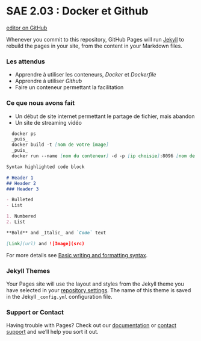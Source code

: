 # SAE 2.03 : Docker et Github

[editor on GitHub](https://github.com/RomainHauet/docker-sae203/edit/gh-pages/index.md) 

Whenever you commit to this repository, GitHub Pages will run [Jekyll](https://jekyllrb.com/) to rebuild the pages in your site, from the content in your Markdown files.

### Les attendus

- Apprendre à utiliser les conteneurs, _Docker_ et _Dockerfile_
- Apprendre à utiliser _Github_ 
- Faire un conteneur permettant la facilitation

### Ce que nous avons fait

- Un début de site internet permettant le partage de fichier, mais abandon
- Un site de streaming vidéo

```markdown
  docker ps
  _puis_
  docker build -t [nom de votre image]
  _puis_
  docker run --name [nom du conteneur] -d -p [ip choisie]:8096 [nom de votre image]
```


```markdown
Syntax highlighted code block

# Header 1
## Header 2
### Header 3

- Bulleted
- List

1. Numbered
2. List

**Bold** and _Italic_ and `Code` text

[Link](url) and ![Image](src)
```

For more details see [Basic writing and formatting syntax](https://docs.github.com/en/github/writing-on-github/getting-started-with-writing-and-formatting-on-github/basic-writing-and-formatting-syntax).

### Jekyll Themes

Your Pages site will use the layout and styles from the Jekyll theme you have selected in your [repository settings](https://github.com/RomainHauet/docker-sae203/settings/pages). The name of this theme is saved in the Jekyll `_config.yml` configuration file.

### Support or Contact

Having trouble with Pages? Check out our [documentation](https://docs.github.com/categories/github-pages-basics/) or [contact support](https://support.github.com/contact) and we’ll help you sort it out.
